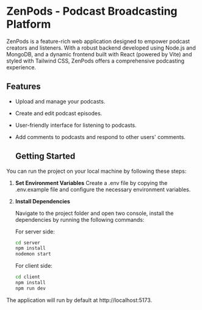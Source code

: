 # ZenPods - Podcast Broadcasting Platform

ZenPods is a feature-rich web application designed to empower podcast creators and listeners. With a robust backend developed using Node.js and MongoDB, and a dynamic frontend built with React (powered by Vite) and styled with Tailwind CSS, ZenPods offers a comprehensive podcasting experience.

## Features

- Upload and manage your podcasts.
- Create and edit podcast episodes.
- User-friendly interface for listening to podcasts.
- Add comments to podcasts and respond to other users' comments.

  ## Getting Started

You can run the project on your local machine by following these steps:

1. **Set Environment Variables**
   Create a .env file by copying the .env.example file and configure the necessary environment variables.
   
3. **Install Dependencies**

   Navigate to the project folder and open two console, install the dependencies by running the following commands:

   For server side:
   ```bash
   cd server
   npm install
   nodemon start
   ```

   For client side:
   ```bash
   cd client
   npm install
   npm run dev

  The application will run by default at http://localhost:5173.

  



